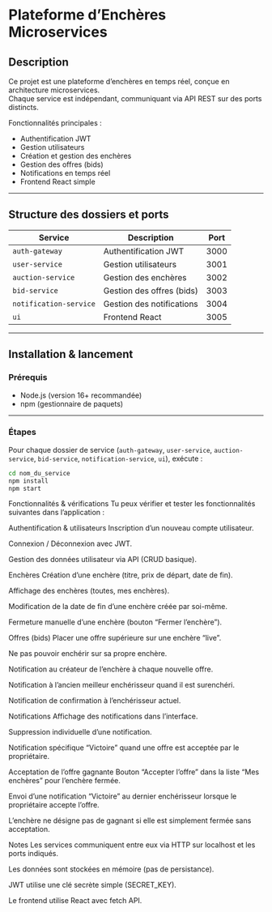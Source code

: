 # Plateforme d’Enchères Microservices

## Description

Ce projet est une plateforme d’enchères en temps réel, conçue en architecture microservices.  
Chaque service est indépendant, communiquant via API REST sur des ports distincts.

Fonctionnalités principales :  
- Authentification JWT  
- Gestion utilisateurs  
- Création et gestion des enchères  
- Gestion des offres (bids)  
- Notifications en temps réel  
- Frontend React simple

---

## Structure des dossiers et ports

| Service                | Description                   | Port  |
|------------------------|-------------------------------|-------|
| `auth-gateway`         | Authentification JWT           | 3000  |
| `user-service`         | Gestion utilisateurs           | 3001  |
| `auction-service`      | Gestion des enchères           | 3002  |
| `bid-service`          | Gestion des offres (bids)      | 3003  |
| `notification-service` | Gestion des notifications      | 3004  |
| `ui`                   | Frontend React                 | 3005  |

---

## Installation & lancement

### Prérequis

- Node.js (version 16+ recommandée)  
- npm (gestionnaire de paquets)

---

### Étapes

Pour chaque dossier de service (`auth-gateway`, `user-service`, `auction-service`, `bid-service`, `notification-service`, `ui`), exécute :

```bash
cd nom_du_service
npm install
npm start
```

Fonctionnalités & vérifications
Tu peux vérifier et tester les fonctionnalités suivantes dans l’application :

Authentification & utilisateurs
Inscription d’un nouveau compte utilisateur.

Connexion / Déconnexion avec JWT.

Gestion des données utilisateur via API (CRUD basique).

Enchères
Création d’une enchère (titre, prix de départ, date de fin).

Affichage des enchères (toutes, mes enchères).

Modification de la date de fin d’une enchère créée par soi-même.

Fermeture manuelle d’une enchère (bouton “Fermer l’enchère”).

Offres (bids)
Placer une offre supérieure sur une enchère “live”.

Ne pas pouvoir enchérir sur sa propre enchère.

Notification au créateur de l’enchère à chaque nouvelle offre.

Notification à l’ancien meilleur enchérisseur quand il est surenchéri.

Notification de confirmation à l’enchérisseur actuel.

Notifications
Affichage des notifications dans l’interface.

Suppression individuelle d’une notification.

Notification spécifique “Victoire” quand une offre est acceptée par le propriétaire.

Acceptation de l’offre gagnante
Bouton “Accepter l’offre” dans la liste “Mes enchères” pour l’enchère fermée.

Envoi d’une notification “Victoire” au dernier enchérisseur lorsque le propriétaire accepte l’offre.

L’enchère ne désigne pas de gagnant si elle est simplement fermée sans acceptation.

Notes
Les services communiquent entre eux via HTTP sur localhost et les ports indiqués.

Les données sont stockées en mémoire (pas de persistance).

JWT utilise une clé secrète simple (SECRET_KEY).

Le frontend utilise React avec fetch API.